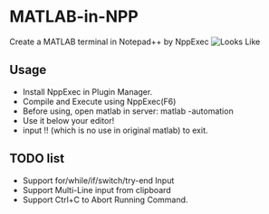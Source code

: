 # MATLAB-in-NPP
Create a MATLAB terminal in Notepad++ by NppExec
![Looks Like](https://i.stack.imgur.com/60zIz.png)
## Usage
- Install NppExec in Plugin Manager.
- Compile and Execute using NppExec(F6)
- Before using, open matlab in server: matlab -automation
- Use it below your editor!
- input !! (which is no use in original matlab) to exit.
## TODO list
- Support for/while/if/switch/try-end Input 
- Support Multi-Line input from clipboard
- Support Ctrl+C to Abort Running Command.

